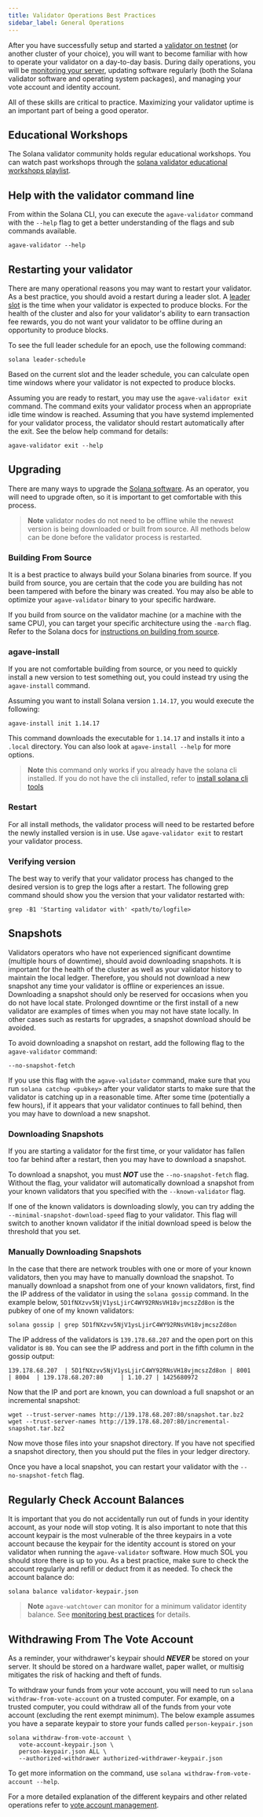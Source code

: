 ```yaml
---
title: Validator Operations Best Practices
sidebar_label: General Operations
---
```


After you have successfully setup and started a [validator on testnet](../get-started/setup-a-validator.md) (or another cluster of your choice), you will want to become familiar with how to operate your validator on a day-to-day basis. During daily operations, you will be [monitoring your server](./monitoring.md), updating software regularly (both the Solana validator software and operating system packages), and managing your vote account and identity account.

All of these skills are critical to practice. Maximizing your validator uptime is an important part of being a good operator.

## Educational Workshops

The Solana validator community holds regular educational workshops. You can watch past workshops through the [solana validator educational workshops playlist](https://www.youtube.com/watch?v=86zySQ5vGW8&list=PLilwLeBwGuK6jKrmn7KOkxRxS9tvbRa5p).

## Help with the validator command line

From within the Solana CLI, you can execute the `agave-validator` command with the `--help` flag to get a better understanding of the flags and sub commands available.

```
agave-validator --help
```

## Restarting your validator

There are many operational reasons you may want to restart your validator. As a best practice, you should avoid a restart during a leader slot. A [leader slot](../../terminology.md#leader-schedule) is the time when your validator is expected to produce blocks. For the health of the cluster and also for your validator's ability to earn transaction fee rewards, you do not want your validator to be offline during an opportunity to produce blocks.

To see the full leader schedule for an epoch, use the following command:

```
solana leader-schedule
```

Based on the current slot and the leader schedule, you can calculate open time windows where your validator is not expected to produce blocks.

Assuming you are ready to restart, you may use the `agave-validator exit` command.  The command exits your validator process when an appropriate idle time window is reached.  Assuming that you have systemd implemented for your validator process, the validator should restart automatically after the exit.  See the below help command for details:

```
agave-validator exit --help
```

## Upgrading

There are many ways to upgrade the [Solana software](../../cli/install-solana-cli-tools.md). As an operator, you will need to upgrade often, so it is important to get comfortable with this process.

> **Note** validator nodes do not need to be offline while the newest version is being downloaded or built from source.  All methods below can be done before the validator process is restarted.

### Building From Source

It is a best practice to always build your Solana binaries from source. If you build from source, you are certain that the code you are building has not been tampered with before the binary was created. You may also be able to optimize your `agave-validator` binary to your specific hardware.

If you build from source on the validator machine (or a machine with the same CPU), you can target your specific architecture using the `-march` flag. Refer to the Solana docs for [instructions on building from source](../../cli/install-solana-cli-tools.md#build-from-source).

### agave-install

If you are not comfortable building from source, or you need to quickly install a new version to test something out, you could instead try using the `agave-install` command.

Assuming you want to install Solana version `1.14.17`, you would execute the following:

```
agave-install init 1.14.17
```

This command downloads the executable for `1.14.17` and installs it into a `.local` directory. You can also look at `agave-install --help` for more options.

> **Note** this command only works if you already have the solana cli installed. If you do not have the cli installed, refer to [install solana cli tools](../../cli/install-solana-cli-tools.md)

### Restart

For all install methods, the validator process will need to be restarted before the newly installed version is in use.  Use `agave-validator exit` to restart your validator process.

### Verifying version

The best way to verify that your validator process has changed to the desired version is to grep the logs after a restart. The following grep command should show you the version that your validator restarted with:

```
grep -B1 'Starting validator with' <path/to/logfile>
```

## Snapshots

Validators operators who have not experienced significant downtime (multiple hours of downtime), should avoid downloading snapshots.  It is important for the health of the cluster as well as your validator history to maintain the local ledger.  Therefore, you should not download a new snapshot any time your validator is offline or experiences an issue.  Downloading a snapshot should only be reserved for occasions when you do not have local state.  Prolonged downtime or the first install of a new validator are examples of times when you may not have state locally.  In other cases such as restarts for upgrades, a snapshot download should be avoided.

To avoid downloading a snapshot on restart, add the following flag to the `agave-validator` command:

```
--no-snapshot-fetch
```

If you use this flag with the `agave-validator` command, make sure that you run `solana catchup <pubkey>` after your validator starts to make sure that the validator is catching up in a reasonable time. After some time (potentially a few hours), if it appears that your validator continues to fall behind, then you may have to download a new snapshot.

### Downloading Snapshots

If you are starting a validator for the first time, or your validator has fallen too far behind after a restart, then you may have to download a snapshot.

To download a snapshot, you must **_NOT_** use the `--no-snapshot-fetch` flag. Without the flag, your validator will automatically download a snapshot from your known validators that you specified with the `--known-validator` flag.

If one of the known validators is downloading slowly, you can try adding the `--minimal-snapshot-download-speed` flag to your validator. This flag will switch to another known validator if the initial download speed is below the threshold that you set.

### Manually Downloading Snapshots

In the case that there are network troubles with one or more of your known validators, then you may have to manually download the snapshot. To manually download a snapshot from one of your known validators, first, find the IP address of the validator in using the `solana gossip` command. In the example below, `5D1fNXzvv5NjV1ysLjirC4WY92RNsVH18vjmcszZd8on` is the pubkey of one of my known validators:

```
solana gossip | grep 5D1fNXzvv5NjV1ysLjirC4WY92RNsVH18vjmcszZd8on
```

The IP address of the validators is `139.178.68.207` and the open port on this validator is `80`. You can see the IP address and port in the fifth column in the gossip output:

```
139.178.68.207  | 5D1fNXzvv5NjV1ysLjirC4WY92RNsVH18vjmcszZd8on | 8001   | 8004  | 139.178.68.207:80     | 1.10.27 | 1425680972
```

Now that the IP and port are known, you can download a full snapshot or an incremental snapshot:

```
wget --trust-server-names http://139.178.68.207:80/snapshot.tar.bz2
wget --trust-server-names http://139.178.68.207:80/incremental-snapshot.tar.bz2
```

Now move those files into your snapshot directory. If you have not specified a snapshot directory, then you should put the files in your ledger directory.

Once you have a local snapshot, you can restart your validator with the `--no-snapshot-fetch` flag.

## Regularly Check Account Balances

It is important that you do not accidentally run out of funds in your identity account, as your node will stop voting. It is also important to note that this account keypair is the most vulnerable of the three keypairs in a vote account because the keypair for the identity account is stored on your validator when running the `agave-validator` software. How much SOL you should store there is up to you. As a best practice, make sure to check the account regularly and refill or deduct from it as needed. To check the account balance do:

```
solana balance validator-keypair.json
```

> **Note** `agave-watchtower` can monitor for a minimum validator identity balance.  See [monitoring best practices](./monitoring.md) for details.

## Withdrawing From The Vote Account

As a reminder, your withdrawer's keypair should **_NEVER_** be stored on your server. It should be stored on a hardware wallet, paper wallet, or multisig mitigates the risk of hacking and theft of funds.

To withdraw your funds from your vote account, you will need to run `solana withdraw-from-vote-account` on a trusted computer. For example, on a trusted computer, you could withdraw all of the funds from your vote account (excluding the rent exempt minimum). The below example assumes you have a separate keypair to store your funds called `person-keypair.json`

```
solana withdraw-from-vote-account \
   vote-account-keypair.json \
   person-keypair.json ALL \
   --authorized-withdrawer authorized-withdrawer-keypair.json
```

To get more information on the command, use `solana withdraw-from-vote-account --help`.

For a more detailed explanation of the different keypairs and other related operations refer to [vote account management](../../running-validator/vote-accounts.md).